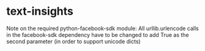 text-insights
=============

Note on the required python-facebook-sdk module: All urllib.urlencode calls in the facebook-sdk dependency have to be changed to add True as the second parameter (in order to support unicode dicts)

